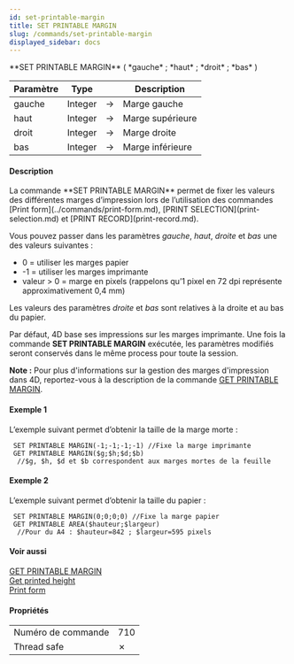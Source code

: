 ```yaml
---
id: set-printable-margin
title: SET PRINTABLE MARGIN
slug: /commands/set-printable-margin
displayed_sidebar: docs
---
```


<!--REF #_command_.SET PRINTABLE MARGIN.Syntax-->**SET PRINTABLE MARGIN** ( *gauche* ; *haut* ; *droit* ; *bas* )<!-- END REF-->
<!--REF #_command_.SET PRINTABLE MARGIN.Params-->
| Paramètre | Type |  | Description |
| --- | --- | --- | --- |
| gauche | Integer | &#8594;  | Marge gauche |
| haut | Integer | &#8594;  | Marge supérieure |
| droit | Integer | &#8594;  | Marge droite |
| bas | Integer | &#8594;  | Marge inférieure |

<!-- END REF-->

#### Description 

<!--REF #_command_.SET PRINTABLE MARGIN.Summary-->La commande **SET PRINTABLE MARGIN** permet de fixer les valeurs des différentes marges d’impression lors de l’utilisation des commandes [Print form](../commands/print-form.md), [PRINT SELECTION](print-selection.md) et [PRINT RECORD](print-record.md).<!-- END REF-->

Vous pouvez passer dans les paramètres *gauche*, *haut*, *droite* et *bas* une des valeurs suivantes :

* 0 = utiliser les marges papier
* \-1 = utiliser les marges imprimante
* valeur > 0 = marge en pixels (rappelons qu’1 pixel en 72 dpi représente approximativement 0,4 mm)

Les valeurs des paramètres *droite* et *bas* sont relatives à la droite et au bas du papier. 

Par défaut, 4D base ses impressions sur les marges imprimante. Une fois la commande **SET PRINTABLE MARGIN** exécutée, les paramètres modifiés seront conservés dans le même process pour toute la session.

**Note :** Pour plus d'informations sur la gestion des marges d'impression dans 4D, reportez-vous à la description de la commande [GET PRINTABLE MARGIN](get-printable-margin.md). 

#### Exemple 1 

L’exemple suivant permet d’obtenir la taille de la marge morte :

```4d
 SET PRINTABLE MARGIN(-1;-1;-1;-1) //Fixe la marge imprimante
 GET PRINTABLE MARGIN($g;$h;$d;$b)
  //$g, $h, $d et $b correspondent aux marges mortes de la feuille
```

#### Exemple 2 

L’exemple suivant permet d’obtenir la taille du papier :

```4d
 SET PRINTABLE MARGIN(0;0;0;0) //Fixe la marge papier
 GET PRINTABLE AREA($hauteur;$largeur)
  //Pour du A4 : $hauteur=842 ; $largeur=595 pixels
```

#### Voir aussi 

[GET PRINTABLE MARGIN](get-printable-margin.md)  
[Get printed height](get-printed-height.md)  
[Print form](../commands/print-form.md)  

#### Propriétés

|  |  |
| --- | --- |
| Numéro de commande | 710 |
| Thread safe | &cross; |


